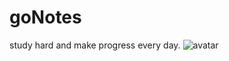 # goNotes

study hard and make progress every day.
![avatar](https://codilime.com/wp-content/uploads/2020/06/codilime_Why-Golang-may-be-a-good-choice-for-your-project-1.png)
